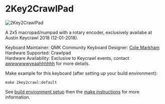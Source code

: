 # 2Key2CrawlPad

![2Key2CrawlPad](https://imgur.com/a/TLMog9R)

A 2x5 macropad/numpad with a rotary encoder, exclusively availabe at Austin Keycrawl 2018 (12-01-2018).

Keyboard Maintainer: QMK Community
Keyboard Designer: [Cole Markham](https://github.com/colemarkham)  
Hardware Supported: Crawlpad  
Hardware Availability: Exclusive to Keycrawl events, contact [awwwwwwyeaahhhhhh](https://www.reddit.com/user/awwwwwwyeaahhhhhh) for more details.

Make example for this keyboard (after setting up your build environment):

    make 2key2crawl:default

See [build environment setup](https://docs.qmk.fm/build_environment_setup.html) then the [make instructions](https://docs.qmk.fm/make_instructions.html) for more information.
